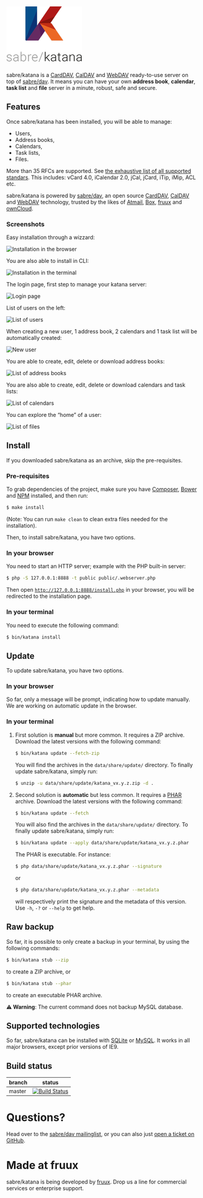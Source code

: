 # ![K (sabre/katana's logo)](public/static/image/katana_logo_full.png)

sabre/katana is a [CardDAV], [CalDAV] and [WebDAV] ready-to-use server on top of
[sabre/dav]. It means you can have your own **address book**, **calendar**,
**task list** and **file** server in a minute, robust, safe and secure.

## Features

Once sabre/katana has been installed, you will be able to manage:

  * Users,
  * Address books,
  * Calendars,
  * Task lists,
  * Files.

More than 35 RFCs are supported. See [the exhaustive list of all supported
standars][sabre_standards]. This includes: vCard 4.0, iCalendar 2.0, jCal,
jCard, iTip, iMip, ACL etc.

sabre/katana is powered by [sabre/dav], an open source [CardDAV], [CalDAV]
and [WebDAV] technology, trusted by the likes of [Atmail], [Box], [fruux]
and [ownCloud].

### Screenshots

Easy installation through a wizzard:

![Installation in the browser](https://farm8.staticflickr.com/7765/17197365573_d88bc779c0_z.jpg)

You are also able to install in CLI:

![Installation in the terminal](https://farm6.staticflickr.com/5337/17818002185_c1762109a7_z.jpg)

The login page, first step to manage your katana server:

![Login page](https://farm6.staticflickr.com/5348/17791399666_1ab9b16650_z.jpg)

List of users on the left:

![List of users](https://farm9.staticflickr.com/8793/17195211304_e817bdab41_z.jpg)

When creating a new user, 1 address book, 2 calendars and 1 task list will be
automatically created:

![New user](https://farm6.staticflickr.com/5350/17818186851_54701e9e3a_z.jpg)

You are able to create, edit, delete or download address books:

![List of address books](https://farm8.staticflickr.com/7689/17629907698_feab109bd6_z.jpg)

You are also able to create, edit, delete or download calendars and task lists:

![List of calendars](https://farm9.staticflickr.com/8846/17630174780_764b8d099f_z.jpg)

You can explore the “home” of a user:

![List of files](https://farm6.staticflickr.com/5334/17818198201_ed04f256e3_z.jpg)

## Install

If you downloaded sabre/katana as an archive, skip the pre-requisites.

### Pre-requisites

To grab dependencies of the project, make sure you have [Composer], [Bower] and
[NPM] installed, and then run:

```sh
$ make install
```

(Note: You can run `make clean` to clean extra files needed for the
installation).

Then, to install sabre/katana, you have two options.

### In your browser

You need to start an HTTP server; example with the PHP built-in server:

```sh
$ php -S 127.0.0.1:8888 -t public public/.webserver.php
```

Then open
[`http://127.0.0.1:8888/install.php`](http://127.0.0.1:8888/install.php) in your
browser, you will be redirected to the installation page.

### In your terminal

You need to execute the following command:

 ```sh
 $ bin/katana install
 ```

## Update

To update sabre/katana, you have two options.

### In your browser

So far, only a message will be prompt, indicating how to update manually.
We are working on automatic update in the browser.

### In your terminal

  1. First solution is **manual** but more common. It requires a ZIP archive.
     Download the latest versions with the following command:

     ```sh
     $ bin/katana update --fetch-zip
     ```

     You will find the archives in the `data/share/update/` directory. To
     finally update sabre/katana, simply run:

     ```sh
     $ unzip -u data/share/update/katana_vx.y.z.zip -d .
     ```

  2. Second solution is **automatic** but less common. It requires a [PHAR]
     archive. Download the latest versions with the following command:

     ```sh
     $ bin/katana update --fetch
     ```

     You will also find the archives in the `data/share/update/` directory. To
     finally update sabre/katana, simply run:

     ```sh
     $ bin/katana update --apply data/share/update/katana_vx.y.z.phar
     ```

     The PHAR is executable. For instance:

     ```sh
     $ php data/share/update/katana_vx.y.z.phar --signature
     ```

     or

     ```sh
     $ php data/share/update/katana_vx.y.z.phar --metadata
     ```

     will respectively print the signature and the metadata of this version. Use
     `-h`, `-?` or `--help` to get help.

## Raw backup

So far, it is possible to only create a backup in your terminal, by using the
following commands:

```sh
$ bin/katana stub --zip
```

to create a ZIP archive, or

```sh
$ bin/katana stub --phar
```

to create an executable PHAR archive.

**⚠️ Warning**: The current command does not backup MySQL database.

## Supported technologies

So far, sabre/katana can be installed with [SQLite] or [MySQL]. It works in all
major browsers, except prior versions of IE9.

## Build status

| branch | status |
| ------ | ------ |
| master | [![Build Status](https://travis-ci.org/fruux/sabre-katana.png?branch=master)](https://travis-ci.org/fruux/sabre-katana) |

# Questions?

Head over to the [sabre/dav mailinglist][mailinglist], or you can also just
[open a ticket on GitHub][issues].

# Made at fruux

sabre/katana is being developed by [fruux]. Drop us a line for commercial
services or enterprise support.

[Atmail]: https://www.atmail.com/
[Bower]: http://bower.io/
[Box]: https://www.box.com/blog/in-search-of-an-open-source-webdav-solution/
[CalDAV]: https://en.wikipedia.org/wiki/CalDAV
[CardDAV]: https://en.wikipedia.org/wiki/CardDAV
[Composer]: http://getcomposer.org/
[MySQL]: http://mysql.com/
[NPM]: http://npmjs.org/
[PHAR]: http://php.net/phar
[SQLite]: http://sqlite.org/
[WebDAV]: https://en.wikipedia.org/wiki/WebDAV
[fruux]: https://fruux.com/
[issues]: https://github.com/fruux/sabre-katana/issues/
[mailinglist]: http://groups.google.com/group/sabredav-discuss
[ownCloud]: http://owncloud.org/
[sabre/dav]: http://sabre.io/
[sabre_standards]: http://sabre.io/dav/standards-support/
